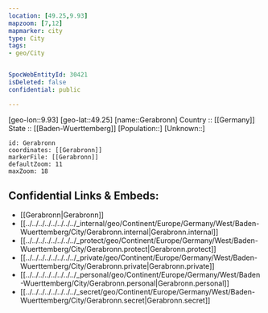 ```yaml
---
location: [49.25,9.93] 
mapzoom: [7,12] 
mapmarker: city 
type: City
tags:
- geo/City


SpocWebEntityId: 30421
isDeleted: false
confidential: public

---
```

[geo-lon::9.93] 
[geo-lat::49.25] 
[name::Gerabronn] 
Country :: [[Germany]]  
State :: [[Baden-Wuerttemberg]] 
[Population::] 
[Unknown::] 


```leaflet
id: Gerabronn
coordinates: [[Gerabronn]] 
markerFile: [[Gerabronn]] 
defaultZoom: 11 
maxZoom: 18
```


## Confidential Links & Embeds: 
- [[Gerabronn|Gerabronn]]  
- [[../../../../../../../../_internal/geo/Continent/Europe/Germany/West/Baden-Wuerttemberg/City/Gerabronn.internal|Gerabronn.internal]] 
- [[../../../../../../../../_protect/geo/Continent/Europe/Germany/West/Baden-Wuerttemberg/City/Gerabronn.protect|Gerabronn.protect]] 
- [[../../../../../../../../_private/geo/Continent/Europe/Germany/West/Baden-Wuerttemberg/City/Gerabronn.private|Gerabronn.private]] 
- [[../../../../../../../../_personal/geo/Continent/Europe/Germany/West/Baden-Wuerttemberg/City/Gerabronn.personal|Gerabronn.personal]] 
- [[../../../../../../../../_secret/geo/Continent/Europe/Germany/West/Baden-Wuerttemberg/City/Gerabronn.secret|Gerabronn.secret]] 
